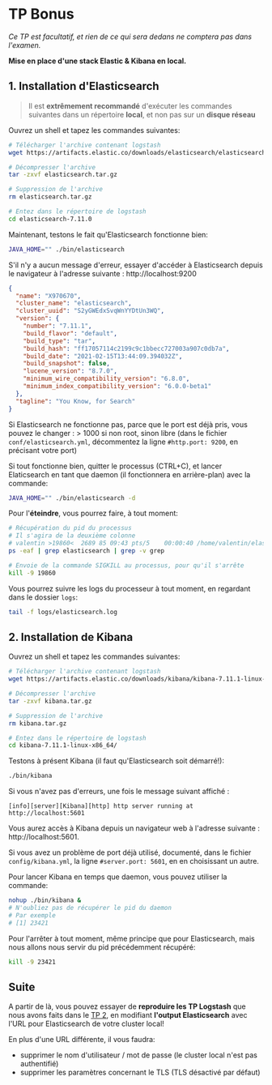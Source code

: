 # TP Bonus

*Ce TP est facultatif, et rien de ce qui sera dedans ne comptera pas dans l'examen.*

**Mise en place d'une stack Elastic & Kibana en local.**

## 1. Installation d'Elasticsearch

> Il est **extrêmement recommandé** d'exécuter les commandes suivantes dans un répertoire **local**, et non pas sur un **disque réseau**

Ouvrez un shell et tapez les commandes suivantes:

```bash
# Télécharger l'archive contenant logstash
wget https://artifacts.elastic.co/downloads/elasticsearch/elasticsearch-7.11.1-linux-x86_64.tar.gz -O elasticsearch.tar.gz

# Décompresser l'archive
tar -zxvf elasticsearch.tar.gz

# Suppression de l'archive
rm elasticsearch.tar.gz

# Entez dans le répertoire de logstash
cd elasticsearch-7.11.0
```

Maintenant, testons le fait qu'Elasticsearch fonctionne bien:

```bash
JAVA_HOME="" ./bin/elasticsearch
```

S'il n'y a aucun message d'erreur, essayer d'accéder à Elasticsearch depuis le navigateur à l'adresse suivante : http://localhost:9200

```json
{
  "name": "X970670",
  "cluster_name": "elasticsearch",
  "cluster_uuid": "S2yGWEdxSvqWnYYDtUn3WQ",
  "version": {
    "number": "7.11.1",
    "build_flavor": "default",
    "build_type": "tar",
    "build_hash": "ff17057114c2199c9c1bbecc727003a907c0db7a",
    "build_date": "2021-02-15T13:44:09.394032Z",
    "build_snapshot": false,
    "lucene_version": "8.7.0",
    "minimum_wire_compatibility_version": "6.8.0",
    "minimum_index_compatibility_version": "6.0.0-beta1"
  },
  "tagline": "You Know, for Search"
}
```

Si Elasticsearch ne fonctionne pas, parce que le port est déjà pris, vous pouvez le changer : > 1000 si non root, sinon libre (dans le fichier `conf/elasticsearch.yml`, décommentez la ligne `#http.port: 9200`, en précisant votre port)

Si tout fonctionne bien, quitter le processus (CTRL+C), et lancer Elaticsearch en tant que daemon (il fonctionnera en arrière-plan) avec la commande:

```bash
JAVA_HOME="" ./bin/elasticsearch -d
```

Pour l'**éteindre**, vous pourrez faire, à tout moment:

```bash
# Récupération du pid du processus
# Il s'agira de la deuxième colonne
# valentin >19860<  2689 85 09:43 pts/5    00:00:40 /home/valentin/elasticsearch-7.11.1/jdk/bin/java..
ps -eaf | grep elasticsearch | grep -v grep

# Envoie de la commande SIGKILL au processus, pour qu'il s'arrête
kill -9 19860
```

Vous pourrez suivre les logs du processeur à tout moment, en regardant dans le dossier `logs`:

```bash
tail -f logs/elasticsearch.log
```

## 2. Installation de Kibana

Ouvrez un shell et tapez les commandes suivantes:

```bash
# Télécharger l'archive contenant logstash
wget https://artifacts.elastic.co/downloads/kibana/kibana-7.11.1-linux-x86_64.tar.gz -O kibana.tar.gz

# Décompresser l'archive
tar -zxvf kibana.tar.gz

# Suppression de l'archive
rm kibana.tar.gz

# Entez dans le répertoire de logstash
cd kibana-7.11.1-linux-x86_64/
```

Testons à présent Kibana (il faut qu'Elasticsearch soit démarré!):

```bash
./bin/kibana
```

Si vous n'avez pas d'erreurs, une fois le message suivant affiché :

```
[info][server][Kibana][http] http server running at http://localhost:5601 
```

Vous aurez accès à Kibana depuis un navigateur web à l'adresse suivante : http://localhost:5601.

Si vous avez un problème de port déjà utilisé, documenté, dans le fichier `config/kibana.yml`, la ligne `#server.port: 5601`, en en choisissant un autre.

Pour lancer Kibana en temps que daemon, vous pouvez utiliser la commande:

```bash
nohup ./bin/kibana &
# N'oubliez pas de récupérer le pid du daemon
# Par exemple
# [1] 23421
```

Pour l'arrêter à tout moment, même principe que pour Elasticsearch, mais nous allons nous servir du pid précédemment récupéré:

```bash
kill -9 23421
```

## Suite

A partir de là, vous pouvez essayer de **reproduire les TP Logstash** que nous avons faits dans le [TP 2](tp-2.md?id=tp-2), en modifiant **l'output Elasticsearch** avec l'URL pour Elasticsearch de votre cluster local!

En plus d'une URL différente, il vous faudra:
- supprimer le nom d'utilisateur / mot de passe (le cluster local n'est pas authentifié)
- supprimer les paramètres concernant le TLS (TLS désactivé par défaut)

